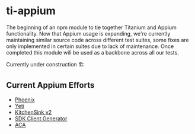 # ti-appium

The beginning of an npm module to tie together Titanium and Appium functionality. Now that Appium usage is expanding, we're currently maintaining similar source code across different test suites, some fixes are only implemented in certain suites due to lack of maintenance. Once completed this module will be used as a backbone across all our tests.

Currently under construction 🏗

## Current Appium Efforts
- [Phoenix](https://github.com/appcelerator/phoenix)
- [Yeti](https://github.com/appcelerator/yeti)
- [KitchenSink v2](https://github.com/appcelerator/qe-kitchensink)
- [SDK Client Generator](https://github.com/appcelerator/Client-Generator-Appium)
- [ACA](https://github.com/longton95/ACA_appium)